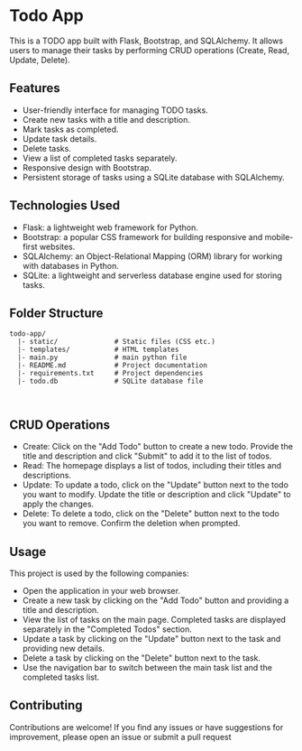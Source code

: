 
# Todo App

This is a TODO app built with Flask, Bootstrap, and SQLAlchemy. It allows users to manage their tasks by performing CRUD operations (Create, Read, Update, Delete).


## Features

- User-friendly interface for managing TODO tasks.
- Create new tasks with a title and description.
- Mark tasks as completed.
- Update task details.
- Delete tasks.
- View a list of completed tasks separately.
- Responsive design with Bootstrap.
- Persistent storage of tasks using a SQLite database with SQLAlchemy.



## Technologies Used

- Flask: a lightweight web framework for Python.
- Bootstrap: a popular CSS framework for building responsive and mobile-first websites.
- SQLAlchemy: an Object-Relational Mapping (ORM) library for working with databases in Python.
- SQLite: a lightweight and serverless database engine used for storing tasks.

## Folder Structure

```
todo-app/
  |- static/              # Static files (CSS etc.)
  |- templates/           # HTML templates
  |- main.py              # main python file
  |- README.md            # Project documentation
  |- requirements.txt     # Project dependencies
  |- todo.db              # SQLite database file



```



## CRUD Operations

- Create: Click on the "Add Todo" button to create a new todo. Provide the title and description and click "Submit" to add it to the list of todos.
- Read: The homepage displays a list of todos, including their titles and descriptions.
- Update: To update a todo, click on the "Update" button next to the todo you want to modify. Update the title or description and click "Update" to apply the changes.
- Delete: To delete a todo, click on the "Delete" button next to the todo you want to remove. Confirm the deletion when prompted.

## Usage

This project is used by the following companies:

- Open the application in your web browser.
- Create a new task by clicking on the "Add Todo" button and providing a title and description.
- View the list of tasks on the main page. Completed tasks are displayed separately in the "Completed Todos" section.
- Update a task by clicking on the "Update" button next to the task and providing new details.
- Delete a task by clicking on the "Delete" button next to the task.
- Use the navigation bar to switch between the main task list and the completed tasks list.



## Contributing

Contributions are welcome! If you find any issues or have suggestions for improvement, please open an issue or submit a pull request

